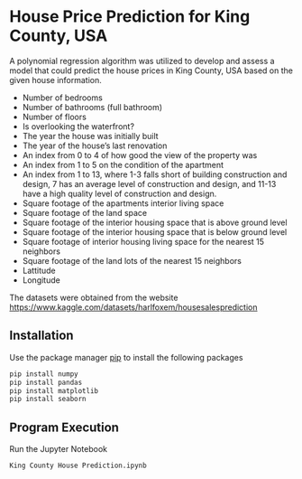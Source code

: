 # House Price Prediction for King County, USA

A polynomial regression algorithm was utilized to develop and assess a model that could predict the house prices in King County, USA based on the given house information.

- Number of bedrooms
- Number of bathrooms (full bathroom)
- Number of floors
- Is overlooking the waterfront?
- The year the house was initially built
- The year of the house’s last renovation
- An index from 0 to 4 of how good the view of the property was
- An index from 1 to 5 on the condition of the apartment
- An index from 1 to 13, where 1-3 falls short of building construction and design, 7 has an average level of construction and design, and 11-13 have a high quality level of construction and design.
- Square footage of the apartments interior living space
- Square footage of the land space
- Square footage of the interior housing space that is above ground level
- Square footage of the interior housing space that is below ground level
- Square footage of interior housing living space for the nearest 15 neighbors
- Square footage of the land lots of the nearest 15 neighbors
- Lattitude
-  Longitude

The datasets were obtained from the website https://www.kaggle.com/datasets/harlfoxem/housesalesprediction

## Installation

Use the package manager [pip](https://pip.pypa.io/en/stable/) to install the following packages
```bash
pip install numpy
pip install pandas
pip install matplotlib
pip install seaborn
```

## Program Execution
Run the Jupyter Notebook
```bash
King County House Prediction.ipynb
```
